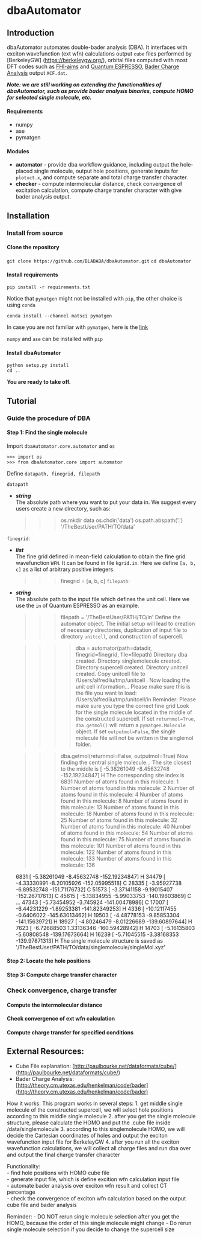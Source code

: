 # dbaAutomator
## Introduction

dbaAutomator automates double-bader analysis (DBA). It interfaces with exciton wavefunction (ext wfn) calculations output `cube` files performed by [BerkeleyGW]
(https://berkeleygw.org/), orbital files computed with most DFT codes such as [FHI-aims](https://aimsclub.fhi-berlin.mpg.de/) and [Quantum ESPRESSO](https://www.quantum-espresso.org/), [Bader Charge Analysis](http://theory.cm.utexas.edu/henkelman/code/bader/) output `ACF.dat`.

**_Note: we are still working on extending the functionalities of dbaAutomator, such as provide bader analysis binaries, compute HOMO for selected single molecule, etc._**

#### Requirements
  * numpy
  * ase
  * pymatgen  

#### Modules
  * **automator** - provide dba workflow guidance, including output the hole-placed single molecule, output hole positions, generate inputs for `plotxct.x`, and compute separate and total charge transfer character.
  * **checker** - compute intermolecular distance, check convergence of excitation calculation, compute charge transfer character with give bader analysis output.

## Installation

### Install from source

#### Clone the repository
`git clone https://github.com/BLABABA/dbaAutomator.git`
`cd dbaAutomator`

#### Install requirements
`pip install -r requirements.txt`  
  
Notice that `pymatgen` might not be installed with `pip`, the other choice is using `conda`  

`conda install --channel matsci pymatgen`  
  
In case you are not familiar with `pymatgen`, here is the [link](https://pymatgen.org/)

`numpy` and `ase` can be installed with `pip`

#### Install dbaAutomator
`python setup.py install`  
`cd ..`  
  
**You are ready to take off.**

## Tutorial

### Guide the procedure of DBA

#### Step 1: Find the single molecule
Import `dbaAutomator.core.automator` and `os`  

    >>> import os
    >>> from dbaAutomator.core import automator

Define `datapath, finegrid, filepath`  

`datapath`  
  - **_string_**  
  The absolute path where you want to put your data in. We suggest every users create a new directory, such as:  

    >>> os.mkdir data
    >>> os.chdir('data')
    >>> os.path.abspath('.')
    '/TheBestUser/PATH/TO/data'

`finegrid`:   
  - **_list_**  
  The fine grid defined in mean-field calculation to obtain the fine grid wavefunction `WFN`. It can be found in file `kgrid.in`. Here we define `[a, b, c]` as a list of arbitrary positive integers.

    >>> finegrid = [a, b, c]
`filepath`:  
  - **_string_**  
  The absolute path to the input file which defines the unit cell. Here we use the `in` of Quantum ESPRESSO as an example.

    >>> filepath = '/TheBestUser/PATH/TO/in'
Define the automator object. The initial setup will lead to creation of necessary directories, duplication of input file to directory `unitcell`, and construction of supercell. 

    >>>> dba = automator(path=datadir, finegrid=finegrid, file=filepath)
    Directory dba created.
    Directory singlemolecule created.
    Directory supercell created.
    Directory unitcell created.
    Copy unitcell file to /Users/alfredliu/tmp/unitcell .
    Now loading the unit cell information...
    Please make sure this is the file you want to load: /Users/alfredliu/tmp/unitcell/in
    Reminder: Please make sure you type the correct fine grid
Look for the single molecule located in the middle of the constructed supercell. If set `returnmol=True`, `dba.getmol()` will return a `pymatgen.Molecule` object. If set `outputmol=False`, the single molecule file will not be written in the singlemol folder. 

    >>> dba.getmol(returnmol=False, outputmol=True)
    Now finding the central single molecule...
    The site closest to the middle is [  -5.38261049   -8.45632748 -152.19234847] H
    The corresponding site index is 6831
    Number of atoms found in this molecule: 1
    Number of atoms found in this molecule: 2
    Number of atoms found in this molecule: 4
    Number of atoms found in this molecule: 8
    Number of atoms found in this molecule: 13
    Number of atoms found in this molecule: 18
    Number of atoms found in this molecule: 25
    Number of atoms found in this molecule: 32
    Number of atoms found in this molecule: 40
    Number of atoms found in this molecule: 54
    Number of atoms found in this molecule: 75
    Number of atoms found in this molecule: 101
    Number of atoms found in this molecule: 122
    Number of atoms found in this molecule: 133
    Number of atoms found in this molecule: 136
    
    6831 [  -5.38261049   -8.45632748 -152.19234847] H
    34479 [  -4.33330991   -8.20105926 -152.05995518] C
    28335 [  -3.95927738   -6.89532748 -151.71176732] C
    51573 [  -3.37141158   -9.19015407 -152.26717613] C
    45615 [  -5.13834955   -5.99033753 -140.19603869] C
    ...
    47343 [  -5.73454952   -3.745924   -141.00478986] C
    17007 [  -6.44231229   -1.89253381 -141.82349253] H
    4336 [ -10.12117455   -0.6406022  -145.63013462] H
    19503 [  -4.48778153   -9.85853304 -141.15639721] H
    18927 [  -4.80246479   -8.01226689 -139.60897644] H
    7623 [  -6.72688503    1.33136346 -160.59428942] H
    14703 [  -5.16135803   -5.60808548 -139.17673664] H
    16239 [  -5.71045515   -3.38168353 -139.97871313] H
    The single molecule structure is saved as '/TheBestUser/PATH/TO/data/singlemolecule/singleMol.xyz'

#### Step 2: Locate the hole positions

#### Step 3: Compute charge transfer character

### Check convergence, charge transfer

#### Compute the intermolecular distance

#### Check convergence of ext wfn calculation

#### Compute charge transfer for specified conditions

## External Resources:  
  * Cube File explanation: [http://paulbourke.net/dataformats/cube/](http://paulbourke.net/dataformats/cube/)
  * Bader Charge Analysis: [http://theory.cm.utexas.edu/henkelman/code/bader](http://theory.cm.utexas.edu/henkelman/code/bader)


How it works:
    This program works in several steps:
    1. get middle single molecule of the constructed supercell, we will select
    hole positions according to this middle single molecule
    2. after you get the single molecule structure, please calculate the HOMO
    and put the .cube file inside /data/singlemolecule
    3. according to this singlemolecule HOMO, we will decide the Cartesian coordinates of holes and output the exciton wavefunction input file for BerkeleyGW
    4. after you run all the exciton wavefunction calculations, we will collect
    all charge files and run dba over and output the final charge transfer character

Functionality:  
    - find hole positions with HOMO cube file  
    - generate input file, which is define excition wfn calculation input file  
    - automate bader analysis over exciton wfn result and collect CT percentage  
    - check the convergence of exciton wfn calculation based on the output cube file and bader analysis

Reminder:
    - DO NOT rerun single molecule selection after you get the HOMO,
    because the order of this single molecule might change
    - Do rerun single molecule selection if you decide to change the
    supercell size
